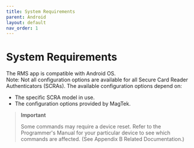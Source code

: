 ```yaml
---
title: System Requirements
parent: Android
layout: default
nav_order: 1
---
```


# System Requirements
The RMS app is compatible with Android OS.  
Note: Not all configuration options are available for all Secure Card Reader Authenticators (SCRAs). The available configuration options depend on:  
* The specific SCRA model in use.  
* The configuration options provided by MagTek.



> **Important**
>  
>   Some commands may require a device reset. 
Refer to the Programmer's Manual for your particular device to see which commands are affected. (See Appendix B Related Documentation.)
